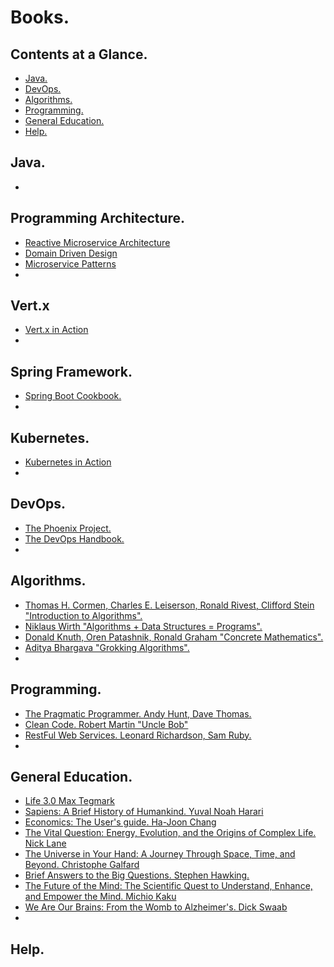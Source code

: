 # Books.





## Contents at a Glance.
* [Java.](#java)
* [DevOps.](#devops)
* [Algorithms.](#algorithms)
* [Programming.](#programming)
* [General Education.](#general-education)
* [Help.](#help)





## Java.
* []()





## Programming Architecture.
* [Reactive Microservice Architecture]()
* [Domain Driven Design]()
* [Microservice Patterns]()
* []()





## Vert.x
* [Vert.x in Action]()
* []()





## Spring Framework.
* [Spring Boot Cookbook.]()
* []()





## Kubernetes.
* [Kubernetes in Action]()
* []()






## DevOps.
* [The Phoenix Project.]()
* [The DevOps Handbook.]()
* []()





## Algorithms.  
* [Thomas H. Cormen, Charles E. Leiserson, Ronald Rivest, Clifford Stein "Introduction to Algorithms".](https://www.google.com/search?newwindow=1&safe=active&sxsrf=ACYBGNS_zJ_TouRxxt39wOdguBt94mesxQ:1580475109606&q=Introduction+to+Algorithms&stick=H4sIAAAAAAAAAONgFuLSz9U3ME4vKa5KV-IEsS3Ty8wMtHic8vOzgzNTUssTK4sXsUp55pUU5aeUJpdk5ucplOQrOOak5xdllmTkFu9gZQQAwnsklEcAAAA&sa=X&ved=2ahUKEwjv2u_L8K3nAhVbi1wKHaLpDzcQxA0wenoECGwQBQ#)
* [Niklaus Wirth "Algorithms + Data Structures = Programs".](https://www.google.com/search?newwindow=1&safe=active&biw=2560&bih=1309&sxsrf=ACYBGNRhsJLWwSQhMfR2OUGuAbqJJTCUow%3A1580475200481&ei=QCM0Xqz8HMOQ8gLk7b_QBg&q=algorithms++data+structures++programs+niklaus+wirth&oq=algorithms++data+structures++programs+niklaus+wirth&gs_l=psy-ab.3..0j0i30l2j0i8i30j0i333.1886.8378..8873...0.0..0.108.805.3j5......0....1..gws-wiz.......35i39j0i22i30.7WlmwwHWtXI&ved=0ahUKEwisnJr38K3nAhVDiFwKHeT2D2oQ4dUDCAs&uact=5) 
* [Donald Knuth, Oren Patashnik, Ronald Graham "Concrete Mathematics".](https://www.google.com/search?q=Concrete+Mathematics+Donald+Knuth%2C+Oren+Patashnik%2C+Ronald+Graham&oq=Concrete+Mathematics+Donald+Knuth%2C+Oren+Patashnik%2C+Ronald+Graham&aqs=chrome..69i57.4515j0j7&sourceid=chrome&ie=UTF-8)
* [Aditya Bhargava "Grokking Algorithms".](https://www.google.com/search?newwindow=1&safe=active&sxsrf=ACYBGNS2Y4oCs7rIY0pLkVrIwcJlRKIiaw%3A1580557973464&ei=lWY1Xqn2G_XagwfVqamYBg&q=grokking+algorithms+Aditya+Bhargava&oq=grokking+algorithms+Aditya+Bhargava&gs_l=psy-ab.3..0j0i22i30l3j0i333l3.24204.26214..28599...0.2..0.87.168.2......0....1j2..gws-wiz.......0i71j0i67j0i203._Nz_DA_ofwk&ved=0ahUKEwjplLikpbDnAhV17eAKHdVUCmMQ4dUDCAs&uact=5)
* []()





## Programming.
* [The Pragmatic Programmer. Andy Hunt, Dave Thomas.]()
* [Clean Code. Robert Martin "Uncle Bob"]()
* [RestFul Web Services. Leonard Richardson, Sam Ruby.]()
* []()





## General Education.
* [Life 3.0 Max Tegmark]()
* [Sapiens: A Brief History of Humankind. Yuval Noah Harari]()
* [Economics: The User's guide. Ha-Joon Chang]()
* [The Vital Question: Energy, Evolution, and the Origins of Complex Life. Nick Lane]()
* [The Universe in Your Hand: A Journey Through Space, Time, and Beyond. Christophe Galfard]()
* [Brief Answers to the Big Questions. Stephen Hawking.]()
* [The Future of the Mind: The Scientific Quest to Understand, Enhance, and Empower the Mind. Michio Kaku]()
* [We Are Our Brains: From the Womb to Alzheimer's. Dick Swaab]()
* []()





## Help.
